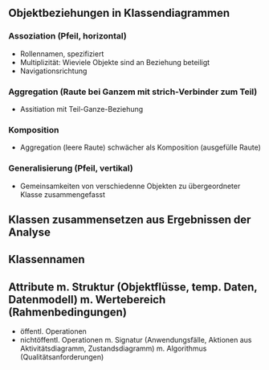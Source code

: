 ## Objektbeziehungen in Klassendiagrammen

### Assoziation (Pfeil, horizontal)

* Rollennamen, spezifiziert 
* Multiplizität: Wieviele Objekte sind an Beziehung beteiligt
* Navigationsrichtung

### Aggregation (Raute bei Ganzem mit strich-Verbinder zum Teil)

* Assitiation mit Teil-Ganze-Beziehung

### Komposition

* Aggregation  (leere Raute) schwächer als Komposition (ausgefülle Raute)

### Generalisierung (Pfeil, vertikal)

* Gemeinsamkeiten von verschiedenne Objekten zu übergeordneter Klasse zusammengefasst

## Klassen zusammensetzen aus Ergebnissen der Analyse

Klassennamen
---
Attribute
m. Struktur (Objektflüsse, temp. Daten, Datenmodell)
m. Wertebereich (Rahmenbedingungen)
---
+ öffentl. Operationen
+ nichtöffentl. Operationen
m. Signatur (Anwendungsfälle, Aktionen aus Aktivitätsdiagramm, Zustandsdiagramm)
m. Algorithmus (Qualitätsanforderungen)